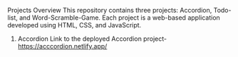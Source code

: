 Projects Overview
This repository contains three projects: Accordion, Todo-list, and Word-Scramble-Game. Each project is a web-based application developed using HTML, CSS, and JavaScript.

1. Accordion
Link to the deployed Accordion project- https://acccordion.netlify.app/
